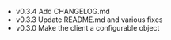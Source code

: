 - v0.3.4 Add CHANGELOG.md
- v0.3.3 Update README.md and various fixes 
- v0.3.0 Make the client a configurable object